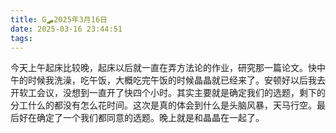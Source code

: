 ```yaml
---
title: G🛹2025年3月16日
date: 2025-03-16 23:44:51
tags:
---
```


今天上午起床比较晚，起床以后就一直在弄方法论的作业，研究那一篇论文。快中午的时候我洗澡，吃午饭，大概吃完午饭的时候晶晶就已经来了。安顿好以后我去开软工会议，没想到一直开了快四个小时。其实主要就是确定我们的选题，剩下的分工什么的都没有怎么花时间。这次是真的体会到什么是头脑风暴，天马行空。最后好在确定了一个我们都同意的选题。晚上就是和晶晶在一起了。
